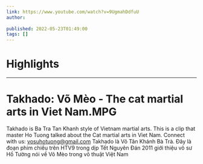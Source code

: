 ```yaml
---
link: https://www.youtube.com/watch?v=9UgmahDdfuU
author: 
   
published: 2022-05-23T01:49:00
tags: []
---
```

# Highlights


---
# Takhado: Võ Mèo - The cat martial arts in Viet Nam.MPG
Takhado is Ba Tra Tan Khanh style of Vietnam martial arts. This is a clip that master Ho Tuong talked about the Cat martial arts in Viet Nam. Connect with us: vosuhotuong@gmail.com Takhado là Võ Tân Khánh Bà Trà. Đây là đoạn phim chiếu trên HTV9 trong dịp Tết Nguyên Đán 2011 giới thiệu võ sư Hồ Tường nói về Võ Mèo trong võ thuật Việt Nam